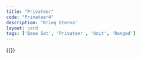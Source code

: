```yaml
---
title: "Privateer"
code: "Privateer4"
description: 'Krieg Eterna'
layout: card
tags: ['Base Set', 'Privateer', 'Unit', 'Ranged']
---
```

{{<card-detail-page title="Privateer4" artwork="A Galley of Malta by Lorenzo Castro (1680)" />}}